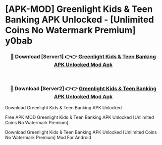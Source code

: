 # [APK-MOD] Greenlight Kids & Teen Banking APK Unlocked - [Unlimited Coins No Watermark Premium] y0bab



<div align="center">
<h3>🔴 Download [Server1] 👉👉 <a href="https://momento.my/?title=Greenlight_Kids_&_Teen_Banking_APK_Unlocked">Greenlight Kids & Teen Banking APK Unlocked Mod Apk</a></h3><br>

<h3>🔴 Download [Server2] 👉👉 <a href="https://momento.my/?title=Greenlight_Kids_&_Teen_Banking_APK_Unlocked">Greenlight Kids & Teen Banking APK Unlocked Mod Apk</a></h3>
</div>



Download Greenlight Kids & Teen Banking APK Unlocked 

Free APK MOD Greenlight Kids & Teen Banking APK Unlocked [Unlimited Coins No Watermark Premium]

Download Greenlight Kids & Teen Banking APK Unlocked [Unlimited Coins No Watermark Premium] Mod For Android
